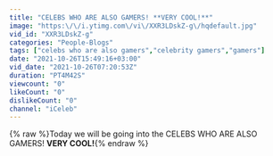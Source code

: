 ```yaml
---
title: "CELEBS WHO ARE ALSO GAMERS! **VERY COOL!**"
image: "https:\/\/i.ytimg.com\/vi\/XXR3LDskZ-g\/hqdefault.jpg"
vid_id: "XXR3LDskZ-g"
categories: "People-Blogs"
tags: ["celebs who are also gamers","celebrity gamers","gamers"]
date: "2021-10-26T15:49:16+03:00"
vid_date: "2021-10-26T07:20:53Z"
duration: "PT4M42S"
viewcount: "0"
likeCount: "0"
dislikeCount: "0"
channel: "iCeleb"
---
```

{% raw %}Today we will be going into the CELEBS WHO ARE ALSO GAMERS! **VERY COOL!**{% endraw %}
